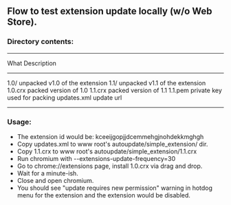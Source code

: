 Flow to test extension update locally (w/o Web Store).
------------------------------------------------------

### Directory contents: ###
----        ------------------------------
What        Description
----        ------------------------------
1.0/        unpacked v1.0 of the extension
1.1/        unpacked v1.1 of the extension
1.0.crx     packed version of 1.0
1.1.crx     packed version of 1.1
1.1.pem     private key used for packing
updates.xml update url
----        ------------------------------

### Usage: ###
* The extension id would be: kceeijgopjjdcemmehgjnohdekkmghgh
* Copy updates.xml to www root's autoupdate/simple_extension/ dir.
* Copy 1.1.crx to www root's autoupdate/simple_extension/1.1.crx
* Run chromium with --extensions-update-frequency=30
* Go to chrome://extensions page, install 1.0.crx via drag and drop.
* Wait for a minute-ish.
* Close and open chromium.
* You should see "update requires new permission" warning in
  hotdog menu for the extension and the extension would be disabled.
